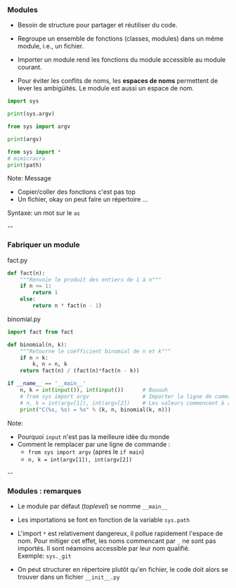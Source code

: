 ### Modules

- Besoin de structure pour partager et réutiliser du code.

- Regroupe un ensemble de fonctions (classes, modules) dans un même module, i.e., un fichier.

- Importer un module rend les fonctions du module accessible au module courant.

- Pour éviter les conflits de noms, les **espaces de noms** permettent de lever
  les ambigüités. Le module est aussi un espace de nom.

<div class='half' style='width: 33%;'>

```python
import sys

print(sys.argv)
```

</div><div class='half' style='width: 33%;'>

```python
from sys import argv

print(argv)
```

</div><div class='half' style='width: 33%;'>

```python
from sys import *
# mimicracra
print(path)
```

</div>

Note:
Message
- Copier/coller des fonctions c'est pas top
- Un fichier, okay on peut faire un répertoire ...

Syntaxe: un mot sur le `as`

--

### Fabriquer un module

<a href='https://docs.python.org/3/tutorial/modules.html' class='ribbon ribbon-ref'></a>

fact.py <!-- .element: class="title" -->
```python
def fact(n):
    """Renvoie le produit des entiers de 1 à n"""
    if n <= 1:
        return 1
    else:
        return n * fact(n - 1)
```

binomial.py <!-- .element: class="title" -->
```python
import fact from fact

def binomial(n, k):
    """Retourne le coéfficient binomial de n et k"""
    if n > k:
        k, n = n, k
    return fact(n) / (fact(n)*fact(n - k))

if __name__ == '__main__'
    n, k = int(input()), int(input())      # Bouuuh
    # from sys import argv                 # Importer la ligne de commande
    # n, k = int(argv[1]), int(argv[2])    # Les valeurs commencent à [1:]
    print("C(%s, %s) = %s" % (k, n, binomial(k, n)))

```

Note:
- Pourquoi `input` n'est pas la meilleure idée du monde
- Comment le remplacer par une ligne de commande :
  - `from sys import argv` (apres le `if main`)
  - `n, k = int(argv[1]), int(argv[2])`

--

### Modules : remarques

- Le module par défaut (*toplevel*) se nomme `__main__`

- Les importations se font en fonction de la variable `sys.path`

- L'import `*` est relativement dangereux, il pollue rapidement l'espace de
  nom. Pour mitiger cet effet, les noms commencant par `_` ne sont pas
  importés. Il sont néamoins accessible par leur nom qualifié. \
  Exemple: `sys._git`

- On peut structurer en répertoire plutôt qu'en fichier, le code doit alors se
  trouver dans un fichier `__init__.py`
